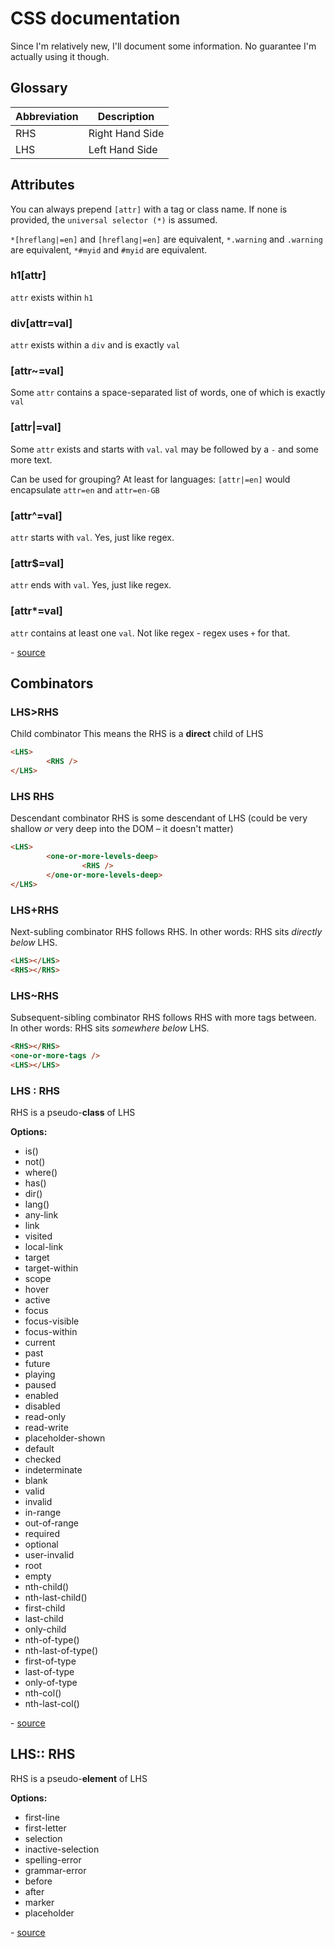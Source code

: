 # CSS documentation

Since I'm relatively new, I'll document some information. No guarantee I'm actually using it though.

## Glossary

| Abbreviation | Description     |
| ------------ | --------------- |
| RHS          | Right Hand Side |
| LHS          | Left Hand Side  |

## Attributes

You can always prepend `[attr]` with a tag or class name. If none is provided, the `universal selector (*)` is assumed.

`*[hreflang|=en]` and `[hreflang|=en]` are equivalent,
`*.warning` and `.warning` are equivalent,
`*#myid` and `#myid` are equivalent.

### h1[attr]

`attr` exists within `h1`

### div[attr=val]

`attr` exists within a `div` and is exactly `val`

### [attr~=val]

Some `attr` contains a space-separated list of words, one of which is exactly `val`

### [attr|=val]

Some `attr` exists and starts with `val`. `val` may be followed by a `-` and some more text.

Can be used for grouping? At least for languages: `[attr|=en]` would encapsulate `attr=en` and `attr=en-GB`

### [attr^=val]

`attr` starts with `val`. Yes, just like regex.

### [attr$=val]

`attr` ends with `val`. Yes, just like regex.

### [attr*=val]

`attr` contains at least one `val`. Not like regex - regex uses `+` for that.

\- [source](https://www.w3.org/TR/selectors-4/#attribute-representation)

## Combinators

### LHS>RHS

Child combinator
This means the RHS is a **direct** child of LHS

``` HTML
<LHS>
		<RHS />
</LHS>
```

### LHS RHS

Descendant combinator
RHS is some descendant of LHS (could be very shallow *or* very deep into the DOM – it doesn't matter)

``` HTML
<LHS>
		<one-or-more-levels-deep>
				<RHS />
		</one-or-more-levels-deep>
</LHS>
```

### LHS+RHS

Next-subling combinator
RHS follows RHS. In other words: RHS sits *directly below* LHS.

``` HTML
<LHS></LHS>
<RHS></RHS>
```

### LHS~RHS

Subsequent-sibling combinator
RHS follows RHS with more tags between. In other words: RHS sits *somewhere below* LHS.

``` HTML
<RHS></RHS>
<one-or-more-tags />
<LHS></LHS>
```

### LHS : RHS

RHS is a pseudo-**class** of LHS

**Options:**

* is()
* not()
* where()
* has()
* dir()
* lang()
* any-link
* link
* visited
* local-link
* target
* target-within
* scope
* hover
* active
* focus
* focus-visible
* focus-within
* current
* past
* future
* playing
* paused
* enabled
* disabled
* read-only
* read-write
* placeholder-shown
* default
* checked
* indeterminate
* blank
* valid
* invalid
* in-range
* out-of-range
* required
* optional
* user-invalid
* root
* empty
* nth-child()
* nth-last-child()
* first-child
* last-child
* only-child
* nth-of-type()
* nth-last-of-type()
* first-of-type
* last-of-type
* only-of-type
* nth-col()
* nth-last-col()

\- [source](https://www.w3.org/TR/selectors-4/#combinators)

## LHS:: RHS

RHS is a pseudo-**element** of LHS

**Options:**

* first-line
* first-letter
* selection
* inactive-selection
* spelling-error
* grammar-error
* before
* after
* marker
* placeholder

\- [source](https://www.w3.org/TR/css-pseudo-4/)
